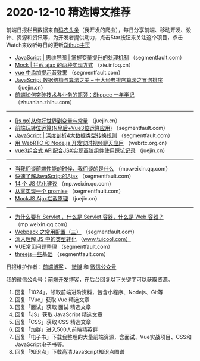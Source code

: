 # 2020-12-10 精选博文推荐

前端日报栏目数据来自[码农头条](http://hao.caibaojian.com.cn/)（我开发的爬虫），每日分享前端、移动开发、设计、资源和资讯等，为开发者提供动力，点击Star按钮来关注这个项目，点击Watch来收听每日的更新[Github主页](https://github.com/kujian/frontendDaily)
* [JavaScript | 思维导图 | 掌握变量提升的处理机制](https://segmentfault.com/a/1190000038433393) （segmentfault.com）
* [Mock | 拦截 ajax 的两种实现方式](https://xie.infoq.cn/article/b439eac4e5e1fb40e39b0ebee) （xie.infoq.cn）
* [vue 中添加提示音效果](https://segmentfault.com/a/1190000038442984) （segmentfault.com）
* [JavaScript 数据结构与算法之美 &#8211; 十大经典排序算法之冒泡排序](https://juejin.cn/post/6904155830350938126) （juejin.cn）
* [前端如何突破技术与业务的瓶颈：Shopee 一年半记](https://zhuanlan.zhihu.com/p/284525549) （zhuanlan.zhihu.com）

***
* [[js go]从你好世界到变量与常量](https://juejin.cn/post/6904158858353049607) （juejin.cn）
* [前端玩转位运算(N皇后+Vue3位运算应用)](https://segmentfault.com/a/1190000038443174) （segmentfault.com）
* [JavaScript | 深度剖析4大数据类型转换规则](https://segmentfault.com/a/1190000038428118) （segmentfault.com）
* [用 WebRTC 和 Node.js 开发实时视频聊天应用](https://webrtc.org.cn/20201119-nodejs/) （webrtc.org.cn）
* [vue3组合式 API配合JSX实现高阶组件使用踩坑记录](https://juejin.cn/post/6904196639872401415) （juejin.cn）

***
* [当我们谈前端性能的时候，我们谈的是什么](https://mp.weixin.qq.com/s/29q9u1mgurl4RZTNBv6i9w) （mp.weixin.qq.com）
* [快速了解JavaScript的Ajax](https://segmentfault.com/a/1190000038432380) （segmentfault.com）
* [14 个 JS 优化建议](https://mp.weixin.qq.com/s/e2p37hP93bE3NFGjtJPW8g) （mp.weixin.qq.com）
* [从零实现一个 promise](https://segmentfault.com/a/1190000038433512) （segmentfault.com）
* [MockJS Ajax拦截原理](https://juejin.cn/post/6904153889163968526) （juejin.cn）

***
* [为什么要有 Servlet ，什么是 Servlet 容器，什么是 Web 容器？](https://mp.weixin.qq.com/s/om7CLDqF2Yjgr8ZUBJxTAw) （mp.weixin.qq.com）
* [Webpack 之常用配置（三）](https://segmentfault.com/a/1190000038434482) （segmentfault.com）
* [深入理解 JS 中的类型转化](http://www.tuicool.com/articles/hit/ZrQjeiz) （www.tuicool.com）
* [VUE常见问题整理](https://segmentfault.com/a/1190000038439033) （segmentfault.com）
* [threejs一些基础](https://segmentfault.com/a/1190000038444760) （segmentfault.com）

日报维护作者：[前端博客](http://caibaojian.com.cn/) 、 [微博](http://weibo.com/kujian) 和 [微信公众号](https://open.weixin.qq.com/qr/code?username=caibaojian_com)

我的微信公众号：[前端开发博客](https://open.weixin.qq.com/qr/code?username=caibaojian_com)，在后台回复以下关键字可以获取资源。

1. 回复「1024」，领取前端进阶资料，包含小程序、Nodejs、Git等
2. 回复「Vue」获取 Vue 精选文章
3. 回复「面试」获取 面试 精选文章
4. 回复「JS」获取 JavaScript 精选文章
5. 回复「CSS」获取 CSS 精选文章
6. 回复「加群」进入500人前端精英群
7. 回复「电子书」下载我整理的大量前端资源，含面试、Vue实战项目、CSS和JavaScript电子书等。
8. 回复「知识点」下载高清JavaScript知识点图谱